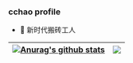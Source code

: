 ### cchao profile

- 🧱 新时代搬砖工人

| <a href="https://github.com/anuraghazra/github-readme-stats"><img align="center" src="https://github-readme-stats.vercel.app/api?username=cchao123&show_icons=true&include_all_commits=true&theme=buefy&hide_border=true" alt="Anurag's github stats" /></a> | <a href="https://github.com/anuraghazra/github-readme-stats"><img align="center" src="https://github-readme-stats.vercel.app/api/top-langs/?username=cchao123&layout=compact&hide_border=true" /></a> |
| ------------- | ------------- |
